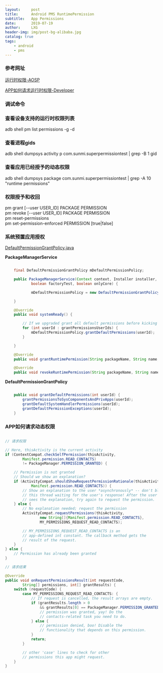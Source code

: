```yaml
---
layout:     post
title:      Android PMS RuntimePermission
subtitle:   App Permissions
date:       2019-07-19
author:     LXG
header-img: img/post-bg-alibaba.jpg
catalog: true
tags:
    - android
    - pms
---
```


### 参考网址

[运行时权限-AOSP](https://source.android.com/devices/tech/config/runtime_perms)

[APP如何请求运行时权限-Developer](https://developer.android.com/training/permissions/requesting)

### 调试命令

### 查看设备支持的运行时权限列表

adb shell pm list permissions -g -d

### 查看进程gids

adb shell dumpsys activity p com.sunmi.superpermissiontest | grep -B 1 gid

### 查看应用已经授予的动态权限

adb shell dumpsys package com.sunmi.superpermissiontest | grep -A 10 "runtime permissions"

### 权限授予和收回

pm grant [--user USER_ID] PACKAGE PERMISSION<br>
pm revoke [--user USER_ID] PACKAGE PERMISSION<br>
pm reset-permissions<br>
pm set-permission-enforced PERMISSION [true|false]

### 系统预置应用授权

[DefaultPermissionGrantPolicy.java](http://androidxref.com/7.1.2_r36/xref/frameworks/base/services/core/java/com/android/server/pm/DefaultPermissionGrantPolicy.java)

**PackageManagerService**

```java

    final DefaultPermissionGrantPolicy mDefaultPermissionPolicy;

    public PackageManagerService(Context context, Installer installer,
            boolean factoryTest, boolean onlyCore) {

            mDefaultPermissionPolicy = new DefaultPermissionGrantPolicy(this);

    }

    @Override
    public void systemReady() {

        // If we upgraded grant all default permissions before kicking off.
        for (int userId : grantPermissionsUserIds) {
            mDefaultPermissionPolicy.grantDefaultPermissions(userId);
        }

    }

    @Override
    public void grantRuntimePermission(String packageName, String name, final int userId) {}

    @Override
    public void revokeRuntimePermission(String packageName, String name, int userId) {}

```

**DefaultPermissionGrantPolicy**

```java

    public void grantDefaultPermissions(int userId) {
        grantPermissionsToSysComponentsAndPrivApps(userId);
        grantDefaultSystemHandlerPermissions(userId);
        grantDefaultPermissionExceptions(userId);
    }

```

### APP如何请求动态权限

```java

// 请求权限

// Here, thisActivity is the current activity
if (ContextCompat.checkSelfPermission(thisActivity,
        Manifest.permission.READ_CONTACTS)
        != PackageManager.PERMISSION_GRANTED) {

    // Permission is not granted
    // Should we show an explanation?
    if (ActivityCompat.shouldShowRequestPermissionRationale(thisActivity,
            Manifest.permission.READ_CONTACTS)) {
        // Show an explanation to the user *asynchronously* -- don't block
        // this thread waiting for the user's response! After the user
        // sees the explanation, try again to request the permission.
    } else {
        // No explanation needed; request the permission
        ActivityCompat.requestPermissions(thisActivity,
                new String[]{Manifest.permission.READ_CONTACTS},
                MY_PERMISSIONS_REQUEST_READ_CONTACTS);

        // MY_PERMISSIONS_REQUEST_READ_CONTACTS is an
        // app-defined int constant. The callback method gets the
        // result of the request.
    }
} else {
    // Permission has already been granted
}

// 请求结果

@Override
public void onRequestPermissionsResult(int requestCode,
        String[] permissions, int[] grantResults) {
    switch (requestCode) {
        case MY_PERMISSIONS_REQUEST_READ_CONTACTS: {
            // If request is cancelled, the result arrays are empty.
            if (grantResults.length > 0
                && grantResults[0] == PackageManager.PERMISSION_GRANTED) {
                // permission was granted, yay! Do the
                // contacts-related task you need to do.
            } else {
                // permission denied, boo! Disable the
                // functionality that depends on this permission.
            }
            return;
        }

        // other 'case' lines to check for other
        // permissions this app might request.
    }
}

```



